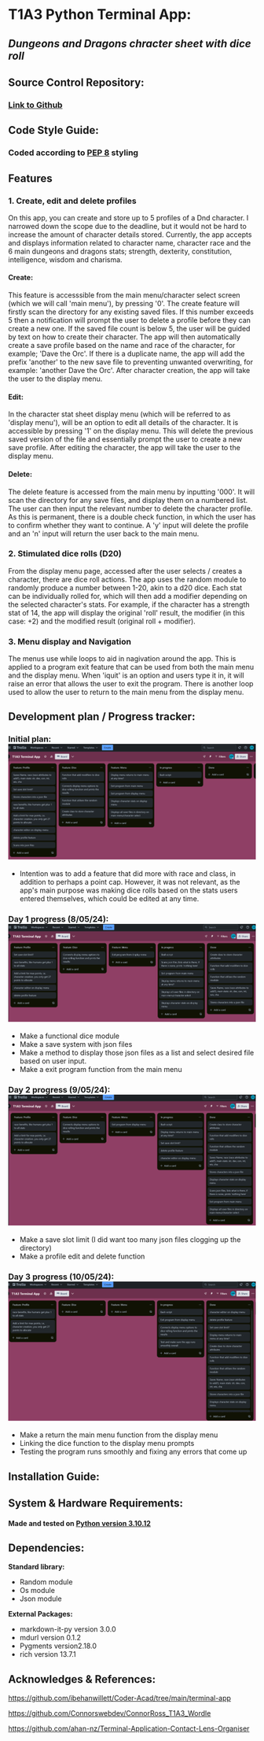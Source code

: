 # T1A3 Python Terminal App:

## *Dungeons and Dragons chracter sheet with dice roll*

## Source Control Repository:

### [Link to Github](https://github.com/taijitsuhitsyou/T1A3-Python-Terminal-App)

## Code Style Guide:
### Coded according to [PEP 8](https://peps.python.org/pep-0008/) styling 

## Features

### 1. Create, edit and delete profiles

On this app, you can create and store up to 5 profiles of a Dnd character. I narrowed down the scope due to the deadline, but it would not be hard to increase the amount of character details stored. Currently, the app accepts and displays information related to character name, character race and the 6 main dungeons and dragons stats; strength, dexterity, constitution, intelligence, wisdom and charisma.

#### Create:

This feature is accesssible from the main menu/character select screen (which we will call 'main menu'), by pressing '0'. The create feature will firstly scan the directory for any existing saved files. If this number exceeds 5 then a notification will prompt the user to delete a profile before they can create a new one. If the saved file count is below 5, the user will be guided by text on how to create their character. The app will then automatically create a save profile based on the name and race of the character, for example; 'Dave the Orc'. If there is a duplicate name, the app will add the prefix 'another' to the new save file to preventing unwanted overwriting, for example: 'another Dave the Orc'. After character creation, the app will take the user to the display menu.

#### Edit:

In the character stat sheet display menu (which will be referred to as 'display menu'), will be an option to edit all details of the character. It is accessible by pressing '1'  on the display menu. This will delete the previous saved version of the file and essentially prompt the user to create a new save profile. After editing the character, the app will take the user to the display menu. 

#### Delete: 

The delete feature is accessed from the main menu by inputting '000'. It will scan the directory for any save files, and display them on a numbered list. The user can then input the relevant number to delete the character profile. As this is permanent, there is a double check function, in which the user has to confirm whether they want to continue. A 'y' input will delete the profile and an 'n' input will return the user back to the main menu.

### 2. Stimulated dice rolls (D20)

From the display menu page, accessed after the user selects / creates a character, there are dice roll actions. The app uses the random module to randomly produce a number between 1-20, akin to a d20 dice. Each stat can be individually rolled for, which will then add a modifier depending on the selected character's stats. For example, if the character has a strength stat of 14, the app will display the original 'roll' result, the modifier (in this case: +2) and the modified result (original roll + modifier).

### 3. Menu display and Navigation

The menus use while loops to aid in nagivation around the app. This is applied to a program exit feature that can be used from both the main menu and the display menu. When 'iquit' is an option and users type it in, it will raise an error that allows the user to exit the program. There is another loop used to allow the user to return to the main menu from the display menu. 

## Development plan / Progress tracker:

### Initial plan: ![](./doc/pt1.png)

- Intention was to add a feature that did more with race and class, in addition to perhaps a point cap. However, it was not relevant, as the app's main purpose was making dice rolls based on the stats users entered themselves, which could be edited at any time.

### Day 1 progress (8/05/24): ![](./doc/pt2.png)

- Make a functional dice module
- Make a save system with json files
- Make a method to display those json files as a list and select desired file based on user input.
- Make a exit program function from the main menu

### Day 2 progress (9/05/24): ![](./doc/pt3.png)

- Make a save slot limit (I did want too many json files clogging up the directory)
- Make a profile edit and delete function

### Day 3 progress (10/05/24): ![](./doc/pt4.png)

- Make a return the main menu function from the display menu
- Linking the dice function to the display menu prompts
- Testing the program runs smoothly and fixing any errors that come up


## Installation Guide:

## System & Hardware Requirements:

#### Made and tested on [Python version 3.10.12](https://www.python.org/downloads/release/python-31012/)


## Dependencies:

**Standard library:**

- Random module
- Os module
- Json module

**External Packages:**

- markdown-it-py version 3.0.0
- mdurl version 0.1.2
- Pygments version2.18.0
- rich version 13.7.1

## Acknowledges & References:

https://github.com/ibehanwillett/Coder-Acad/tree/main/terminal-app

https://github.com/Connorswebdev/ConnorRoss_T1A3_Wordle

https://github.com/ahan-nz/Terminal-Application-Contact-Lens-Organiser

